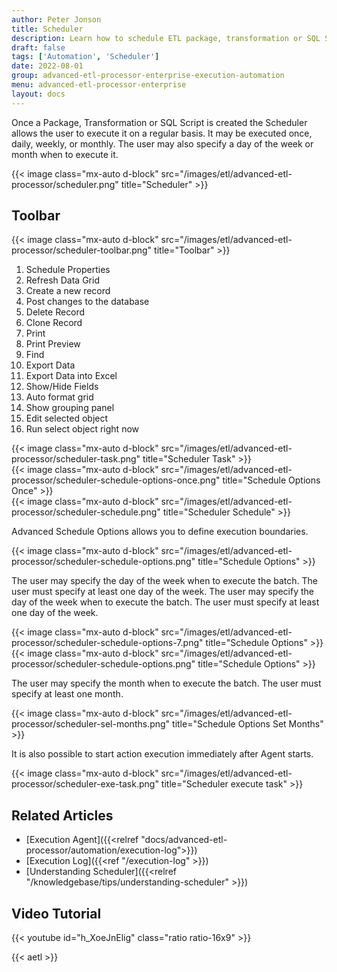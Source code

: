 ```yaml
---
author: Peter Jonson
title: Scheduler
description: Learn how to schedule ETL package, transformation or SQL Script for execution
draft: false
tags: ['Automation', 'Scheduler']
date: 2022-08-01
group: advanced-etl-processor-enterprise-execution-automation
menu: advanced-etl-processor-enterprise
layout: docs
---
```


Once a Package, Transformation or SQL Script is created the Scheduler allows the user to execute it on a regular basis. It may be executed once, daily, weekly, or monthly. The user may also specify a day of the week or month when to execute it.

{{< image class="mx-auto d-block"  src="/images/etl/advanced-etl-processor/scheduler.png" title="Scheduler" >}}

## Toolbar

{{< image class="mx-auto d-block"  src="/images/etl/advanced-etl-processor/scheduler-toolbar.png" title="Toolbar" >}}

1. Schedule Properties
1. Refresh Data Grid
1. Create a new record
1. Post changes to the database
1. Delete Record
1. Clone Record
1. Print
1. Print Preview
1. Find
1. Export Data
1. Export Data into Excel
1. Show/Hide Fields
1. Auto format grid
1. Show grouping panel
1. Edit selected object
1. Run select object right now

{{< image class="mx-auto d-block"  src="/images/etl/advanced-etl-processor/scheduler-task.png" title="Scheduler Task" >}}
\
{{< image class="mx-auto d-block"  src="/images/etl/advanced-etl-processor/scheduler-schedule-options-once.png" title="Schedule Options Once" >}}
\
{{< image class="mx-auto d-block"  src="/images/etl/advanced-etl-processor/scheduler-schedule.png" title="Scheduler Schedule" >}}

Advanced Schedule Options allows you to define execution boundaries.

{{< image class="mx-auto d-block"  src="/images/etl/advanced-etl-processor/scheduler-schedule-options.png" title="Schedule Options" >}}

The user may specify the day of the week when to execute the batch. The user must specify at least one day of the week. The user may specify the day of the week when to execute the batch. The user must specify at least one day of the week.

{{< image class="mx-auto d-block"  src="/images/etl/advanced-etl-processor/scheduler-schedule-options-7.png" title="Schedule Options" >}}
\
{{< image class="mx-auto d-block"  src="/images/etl/advanced-etl-processor/scheduler-schedule-options.png" title="Schedule Options" >}}

The user may specify the month when to execute the batch. The user must specify at least one month.

{{< image class="mx-auto d-block"  src="/images/etl/advanced-etl-processor/scheduler-sel-months.png" title="Schedule Options Set Months" >}}

It is also possible to start action execution immediately after Agent starts.

{{< image class="mx-auto d-block"  src="/images/etl/advanced-etl-processor/scheduler-exe-task.png" title="Scheduler execute task" >}}

## Related Articles

- [Execution Agent]({{<relref "docs/advanced-etl-processor/automation/execution-log">}})
- [Execution Log]({{<ref "/execution-log" >}})
- [Understanding Scheduler]({{<relref "/knowledgebase/tips/understanding-scheduler" >}})

## Video Tutorial

{{< youtube id="h_XoeJnElig" class="ratio ratio-16x9" >}}

{{< aetl >}}
